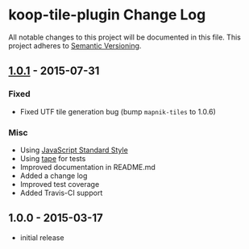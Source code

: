 # koop-tile-plugin Change Log
All notable changes to this project will be documented in this file.
This project adheres to [Semantic Versioning](http://semver.org/).

## [1.0.1] - 2015-07-31

### Fixed
* Fixed UTF tile generation bug (bump `mapnik-tiles` to 1.0.6)

### Misc
* Using [JavaScript Standard Style](https://github.com/feross/standard)
* Using [tape](https://github.com/substack/tape) for tests
* Improved documentation in README.md
* Added a change log
* Improved test coverage
* Added Travis-CI support

## 1.0.0 - 2015-03-17
* initial release

[1.0.1]: https://github.com/koopjs/koop-tile-plugin/compare/v1.0.0...v1.0.1
